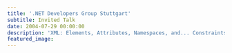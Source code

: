```yaml
---
title: '.NET Developers Group Stuttgart'
subtitle: Invited Talk
date: 2004-07-29 00:00:00
description: 'XML: Elements, Attributes, Namespaces, and... Constraints!'
featured_image: 
---
```

